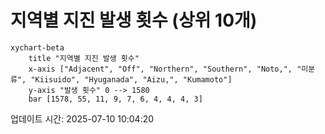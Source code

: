# 지역별 지진 발생 횟수 (상위 10개)

```mermaid
xychart-beta
    title "지역별 지진 발생 횟수"
    x-axis ["Adjacent", "Off", "Northern", "Southern", "Noto,", "미분류", "Kiisuido", "Hyuganada", "Aizu,", "Kumamoto"]
    y-axis "발생 횟수" 0 --> 1580
    bar [1578, 55, 11, 9, 7, 6, 4, 4, 4, 3]
```

업데이트 시간: 2025-07-10 10:04:20
